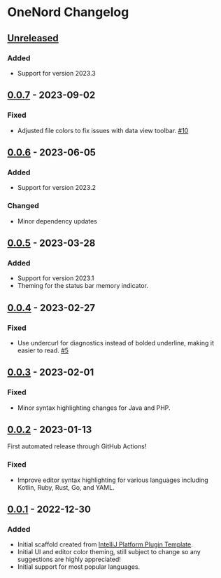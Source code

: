 <!-- Keep a Changelog guide -> https://keepachangelog.com -->

# OneNord Changelog

## [Unreleased]

### Added

- Support for version 2023.3

## [0.0.7] - 2023-09-02

### Fixed

- Adjusted file colors to fix issues with data view toolbar. [#10](https://github.com/rmehri01/onenord-jetbrains/issues/10)

## [0.0.6] - 2023-06-05

### Added

- Support for version 2023.2

### Changed

- Minor dependency updates

## [0.0.5] - 2023-03-28

### Added

- Support for version 2023.1
- Theming for the status bar memory indicator.

## [0.0.4] - 2023-02-27

### Fixed

- Use undercurl for diagnostics instead of bolded underline, making it easier to read. [#5](https://github.com/rmehri01/onenord-jetbrains/issues/5)

## [0.0.3] - 2023-02-01

### Fixed

- Minor syntax highlighting changes for Java and PHP.

## [0.0.2] - 2023-01-13

First automated release through GitHub Actions!

### Fixed

- Improve editor syntax highlighting for various languages including Kotlin, Ruby, Rust, Go, and YAML.

## [0.0.1] - 2022-12-30

### Added

- Initial scaffold created from [IntelliJ Platform Plugin Template](https://github.com/JetBrains/intellij-platform-plugin-template).
- Initial UI and editor color theming, still subject to change so any suggestions are highly appreciated!
- Initial support for most popular languages.

[Unreleased]: https://github.com/rmehri01/onenord-jetbrains/compare/v0.0.7...HEAD
[0.0.7]: https://github.com/rmehri01/onenord-jetbrains/compare/v0.0.6...v0.0.7
[0.0.6]: https://github.com/rmehri01/onenord-jetbrains/compare/v0.0.5...v0.0.6
[0.0.5]: https://github.com/rmehri01/onenord-jetbrains/compare/v0.0.4...v0.0.5
[0.0.4]: https://github.com/rmehri01/onenord-jetbrains/compare/v0.0.3...v0.0.4
[0.0.3]: https://github.com/rmehri01/onenord-jetbrains/compare/v0.0.2...v0.0.3
[0.0.2]: https://github.com/rmehri01/onenord-jetbrains/compare/v0.0.1...v0.0.2
[0.0.1]: https://github.com/rmehri01/onenord-jetbrains/commits/v0.0.1
